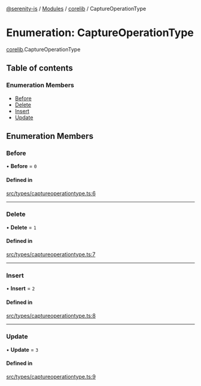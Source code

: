 [@serenity-is](../README.md) / [Modules](../modules.md) / [corelib](../modules/corelib.md) / CaptureOperationType

# Enumeration: CaptureOperationType

[corelib](../modules/corelib.md).CaptureOperationType

## Table of contents

### Enumeration Members

- [Before](corelib.CaptureOperationType.md#before)
- [Delete](corelib.CaptureOperationType.md#delete)
- [Insert](corelib.CaptureOperationType.md#insert)
- [Update](corelib.CaptureOperationType.md#update)

## Enumeration Members

### Before

• **Before** = ``0``

#### Defined in

[src/types/captureoperationtype.ts:6](https://github.com/serenity-is/serenity/blob/master/packages/corelib/src/types/captureoperationtype.ts#line&#x3D;6)

___

### Delete

• **Delete** = ``1``

#### Defined in

[src/types/captureoperationtype.ts:7](https://github.com/serenity-is/serenity/blob/master/packages/corelib/src/types/captureoperationtype.ts#line&#x3D;7)

___

### Insert

• **Insert** = ``2``

#### Defined in

[src/types/captureoperationtype.ts:8](https://github.com/serenity-is/serenity/blob/master/packages/corelib/src/types/captureoperationtype.ts#line&#x3D;8)

___

### Update

• **Update** = ``3``

#### Defined in

[src/types/captureoperationtype.ts:9](https://github.com/serenity-is/serenity/blob/master/packages/corelib/src/types/captureoperationtype.ts#line&#x3D;9)
